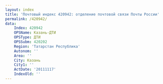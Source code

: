 ```yaml
---
layout: index
title: 'Почтовый индекс 420942: отделение почтовой связи Почты России'
permalink: /420942/
data:
    Index: 420942
    OPSName: Казань-ДТИ
    OPSType: ДТИ
    OPSSubm: 420202
    Region: 'Татарстан Республика'
    Autonom: ''
    Area: ''
    City: Казань
    City1: ''
    ActDate: '20111117'
    IndexOld: ''
---
```

